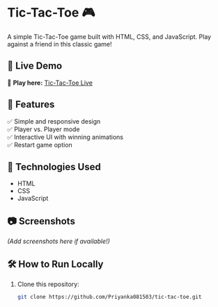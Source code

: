 # Tic-Tac-Toe 🎮  

A simple Tic-Tac-Toe game built with HTML, CSS, and JavaScript. Play against a friend in this classic game!  

## 🔗 Live Demo  
🔴 **Play here:** [Tic-Tac-Toe Live](https://priyanka081503.github.io/tic-tac-toe/)  

## 📌 Features  
✅ Simple and responsive design  
✅ Player vs. Player mode  
✅ Interactive UI with winning animations  
✅ Restart game option  

## 🚀 Technologies Used  
- HTML  
- CSS  
- JavaScript  

## 📷 Screenshots  
*(Add screenshots here if available!)*  

## 🛠️ How to Run Locally  
1. Clone this repository:  
   ```sh
   git clone https://github.com/Priyanka081503/tic-tac-toe.git
